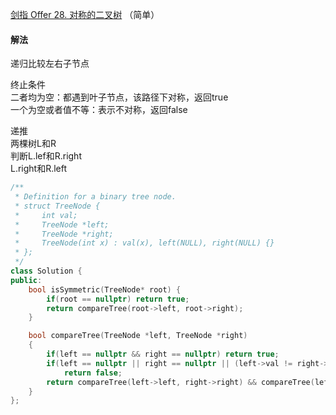 [剑指 Offer 28. 对称的二叉树](https://leetcode-cn.com/problems/dui-cheng-de-er-cha-shu-lcof/) （简单）

#### 解法

递归比较左右子节点

终止条件    
二者均为空：都遇到叶子节点，该路径下对称，返回true    
一个为空或者值不等：表示不对称，返回false    

递推    
两棵树L和R    
判断L.lef和R.right    
L.right和R.left    


```C++
/**
 * Definition for a binary tree node.
 * struct TreeNode {
 *     int val;
 *     TreeNode *left;
 *     TreeNode *right;
 *     TreeNode(int x) : val(x), left(NULL), right(NULL) {}
 * };
 */
class Solution {
public:
    bool isSymmetric(TreeNode* root) {
        if(root == nullptr) return true;
        return compareTree(root->left, root->right);
    }

    bool compareTree(TreeNode *left, TreeNode *right)
    {
        if(left == nullptr && right == nullptr) return true;
        if(left == nullptr || right == nullptr || (left->val != right->val))
            return false;
        return compareTree(left->left, right->right) && compareTree(left->right, right->left);
    }
};
```
